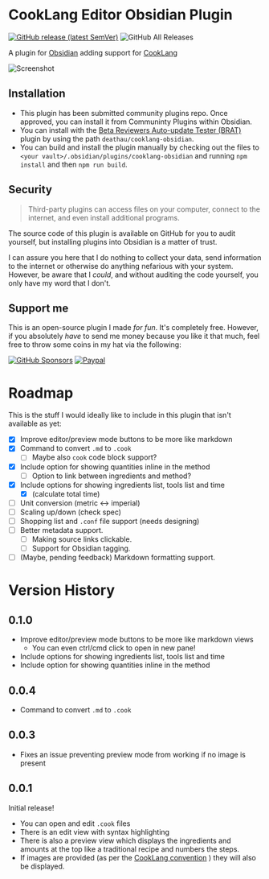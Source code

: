 # CookLang Editor Obsidian Plugin
[![GitHub release (latest SemVer)](https://img.shields.io/github/v/release/deathau/cooklang-obsidian?style=for-the-badge&sort=semver)](https://github.com/deathau/cooklang-obsidian/releases/latest)
![GitHub All Releases](https://img.shields.io/github/downloads/deathau/cooklang-obsidian/total?style=for-the-badge)

A plugin for [Obsidian](https://obsidian.md) adding support for [CookLang](https://cooklang.org)

![Screenshot](https://github.com/deathau/cooklang-obsidian/raw/main/screenshot.png)

## Installation
- This plugin has been submitted community plugins repo. Once approved, you can install it from Communinty Plugins within Obsidian.
- You can install with the [Beta Reviewers Auto-update Tester (BRAT)](https://github.com/TfTHacker/obsidian42-brat) plugin by using the path `deathau/cooklang-obsidian`.
- You can build and install the plugin manually by checking out the files to `<your vault>/.obsidian/plugins/cooklang-obsidian` and running `npm install` and then `npm run build`.

## Security
> Third-party plugins can access files on your computer, connect to the internet, and even install additional programs.

The source code of this plugin is available on GitHub for you to audit yourself, but installing plugins into Obsidian is a matter of trust.

I can assure you here that I do nothing to collect your data, send information to the internet or otherwise do anything nefarious with your system. However, be aware that I *could*, and without auditing the code yourself, you only have my word that I don't.

## Support me
This is an open-source plugin I made *for fun*. It's completely free.
However, if you absolutely *have* to send me money because you like it that
much, feel free to throw some coins in my hat via the following:

[![GitHub Sponsors](https://img.shields.io/github/sponsors/deathau?style=social)](https://github.com/sponsors/deathau)
[![Paypal](https://img.shields.io/badge/paypal-deathau-yellow?style=social&logo=paypal)](https://paypal.me/deathau)

# Roadmap
This is the stuff I would ideally like to include in this plugin that isn't available as yet:
- [x] Improve editor/preview mode buttons to be more like markdown
- [x] Command to convert `.md` to `.cook`
    - [ ] Maybe also `cook` code block support?
- [x] Include option for showing quantities inline in the method
    - [ ] Option to link between ingredients and method?
- [x] Include options for showing ingredients list, tools list and time
    - [x] (calculate total time)
- [ ] Unit conversion (metric <-> imperial)
- [ ] Scaling up/down (check spec)
- [ ] Shopping list and `.conf` file support (needs designing)
- [ ] Better metadata support.
    - [ ] Making source links clickable.
    - [ ] Support for Obsidian tagging.
- [ ] (Maybe, pending feedback) Markdown formatting support.

# Version History
## 0.1.0
- Improve editor/preview mode buttons to be more like markdown views
    - You can even ctrl/cmd click to open in new pane!
- Include options for showing ingredients list, tools list and time
- Include option for showing quantities inline in the method

## 0.0.4
- Command to convert `.md` to `.cook`

## 0.0.3
- Fixes an issue preventing preview mode from working if no image is present

## 0.0.1
Initial release!
- You can open and edit `.cook` files
- There is an edit view with syntax highlighting
- There is also a preview view which displays the ingredients and amounts at the top like a traditional recipe
and numbers the steps.
- If images are provided (as per the [CookLang convention](https://cooklang.org/docs/spec/#adding-pictures) ) they will also be displayed.
